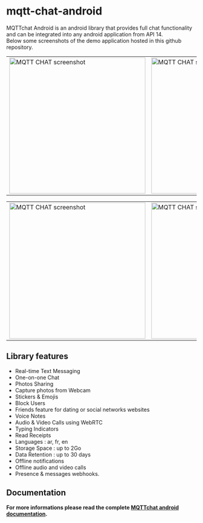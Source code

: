 # mqtt-chat-android
MQTTchat Android is an android library that provides full chat functionality and can be integrated into any android application from API 14.
<br>Below some screenshots of the demo application hosted in this github repository.
<table><tr><td>
<a href="https://ibb.co/SVJrG5H"><img src="https://i.ibb.co/WBstjG7/2020-02-06-18-48-22.jpg" alt="MQTT CHAT screenshot" border="0" height=360></a>
  </td><td>
  <a href="https://ibb.co/jkTv0pL"><img src="https://i.ibb.co/N2s6D4L/2020-02-06-18-51-19.jpg" alt="MQTT CHAT screenshot" border="0" height=360></a>
  </td><td>
 <a href="https://ibb.co/LrV80DB"><img src="https://i.ibb.co/2SGyF0R/2020-02-06-18-53-14.jpg" alt="MQTT CHAT screenshot" border="0" height=360></a>
  </td></tr>
  </table>
  <table><tr><td>
<a href="https://ibb.co/mDcjRwj"><img src="https://i.ibb.co/TvgfwSf/2020-02-06-18-57-32.jpg" alt="MQTT CHAT screenshot" border="0" height=360></a>
  </td><td>
 <a href="https://ibb.co/27Xss9r"><img src="https://i.ibb.co/5Wqnn03/2020-02-06-19-01-12.jpg" alt="MQTT CHAT screenshot" border="0" height=360></a> 
  </td><td>
<a href="https://ibb.co/mHR1zPV"><img src="https://i.ibb.co/D71sKjH/2020-02-09-11-23-27.jpg" alt="2020-02-09-11-23-27" border="0" height=360></a>
  </td>
  </tr>
  </table>
  
  

## Library features
- Real-time Text Messaging
- One-on-one Chat
- Photos Sharing
- Capture photos from Webcam
- Stickers & Emojis
- Block Users
- Friends feature for dating or social networks websites
- Voice Notes
- Audio & Video Calls using WebRTC
- Typing Indicators
- Read Receipts
- Languages : ar, fr, en
- Storage Space : up to 2Go
- Data Retention : up to 30 days
- Offline notifications
- Offline audio and video calls
- Presence & messages webhooks.

## Documentation
__For more informations please read the complete <a href="https://doc.mqtt-chat.com/mqttchat-android/integration">MQTTchat android documentation</a>.__


